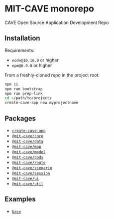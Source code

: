 # MIT-CAVE monorepo
CAVE Open Source Application Development Repo

## Installation

Requirements:
- `node@10.16.0` or higher
- `npm@6.9.0` or higher

From a freshly-cloned repo in the project root:
```bash
npm ci
npm run bootstrap
npm run prep-link
cd ~/path/to/projects
create-cave-app new myprojectname
```

## Packages
- [`create-cave-app`](https://github.com/MIT-CAVE/cave-app-open/tree/master/packages/create-cave-app)
- [`@mit-cave/core`](https://github.com/MIT-CAVE/cave-app-open/tree/master/packages/core)
- [`@mit-cave/data`](https://github.com/MIT-CAVE/cave-app-open/tree/master/packages/data)
- [`@mit-cave/map`](https://github.com/MIT-CAVE/cave-app-open/tree/master/packages/map)
- [`@mit-cave/model`](https://github.com/MIT-CAVE/cave-app-open/tree/master/packages/model)
- [`@mit-cave/pads`](https://github.com/MIT-CAVE/cave-app-open/tree/master/packages/pads)
- [`@mit-cave/route`](https://github.com/MIT-CAVE/cave-app-open/tree/master/packages/route)
- [`@mit-cave/scenario`](https://github.com/MIT-CAVE/cave-app-open/tree/master/packages/scenario)
- [`@mit-cave/session`](https://github.com/MIT-CAVE/cave-app-open/tree/master/packages/session)
- [`@mit-cave/ui`](https://github.com/MIT-CAVE/cave-app-open/tree/master/packages/ui)
- [`@mit-cave/util`](https://github.com/MIT-CAVE/cave-app-open/tree/master/packages/util)

## Examples
- [`base`](https://github.com/MIT-CAVE/cave-app-open/tree/master/examples/base)
